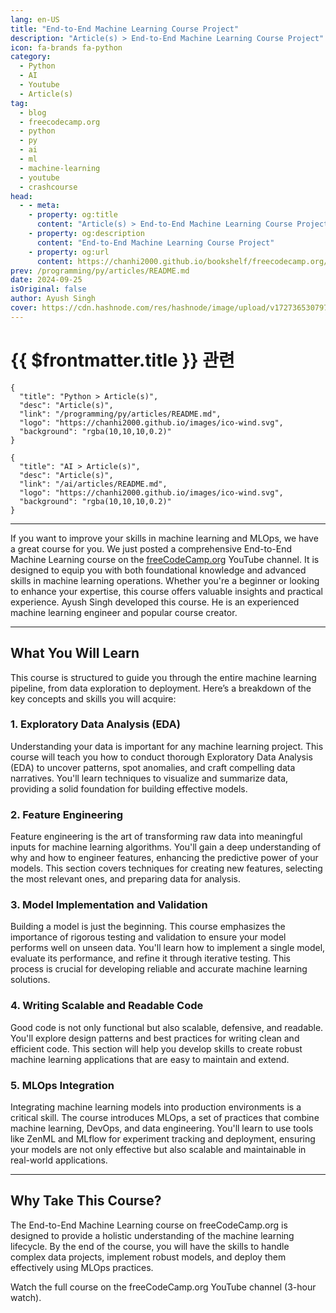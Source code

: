 ```yaml
---
lang: en-US
title: "End-to-End Machine Learning Course Project"
description: "Article(s) > End-to-End Machine Learning Course Project"
icon: fa-brands fa-python
category: 
  - Python
  - AI
  - Youtube
  - Article(s)
tag: 
  - blog
  - freecodecamp.org
  - python
  - py
  - ai
  - ml
  - machine-learning
  - youtube
  - crashcourse
head:
  - - meta:
    - property: og:title
      content: "Article(s) > End-to-End Machine Learning Course Project"
    - property: og:description
      content: "End-to-End Machine Learning Course Project"
    - property: og:url
      content: https://chanhi2000.github.io/bookshelf/freecodecamp.org/end-to-end-machine-learning-course-project.html
prev: /programming/py/articles/README.md
date: 2024-09-25
isOriginal: false
author: Ayush Singh
cover: https://cdn.hashnode.com/res/hashnode/image/upload/v1727365307979/f9db317b-7a72-40e8-a805-6515692e6b1c.jpeg
---
```


# {{ $frontmatter.title }} 관련

```component VPCard
{
  "title": "Python > Article(s)",
  "desc": "Article(s)",
  "link": "/programming/py/articles/README.md",
  "logo": "https://chanhi2000.github.io/images/ico-wind.svg",
  "background": "rgba(10,10,10,0.2)"
}
```

```component VPCard
{
  "title": "AI > Article(s)",
  "desc": "Article(s)",
  "link": "/ai/articles/README.md",
  "logo": "https://chanhi2000.github.io/images/ico-wind.svg",
  "background": "rgba(10,10,10,0.2)"
}
```

---

<SiteInfo
  name="End-to-End Machine Learning Course Project"
  desc="If you want to improve your skills in machine learning and MLOps, we have a great course for you. We just posted a comprehensive End-to-End Machine Learning course on the freeCodeCamp.org YouTube channel. It is designed to equip you with both foundat..."
  url="https://freecodecamp.org/news/end-to-end-machine-learning-course-project/"
  logo="https://cdn.freecodecamp.org/universal/favicons/favicon.ico"
  preview="https://cdn.hashnode.com/res/hashnode/image/upload/v1727365307979/f9db317b-7a72-40e8-a805-6515692e6b1c.jpeg"/>

If you want to improve your skills in machine learning and MLOps, we have a great course for you. We just posted a comprehensive End-to-End Machine Learning course on the [<FontIcon icon="fa-brands fa-free-code-camp"/>freeCodeCamp.org](http://freeCodeCamp.org) YouTube channel. It is designed to equip you with both foundational knowledge and advanced skills in machine learning operations. Whether you're a beginner or looking to enhance your expertise, this course offers valuable insights and practical experience. Ayush Singh developed this course. He is an experienced machine learning engineer and popular course creator.

---

## What You Will Learn

This course is structured to guide you through the entire machine learning pipeline, from data exploration to deployment. Here’s a breakdown of the key concepts and skills you will acquire:

### 1. Exploratory Data Analysis (EDA)

Understanding your data is important for any machine learning project. This course will teach you how to conduct thorough Exploratory Data Analysis (EDA) to uncover patterns, spot anomalies, and craft compelling data narratives. You'll learn techniques to visualize and summarize data, providing a solid foundation for building effective models.

### 2. Feature Engineering

Feature engineering is the art of transforming raw data into meaningful inputs for machine learning algorithms. You'll gain a deep understanding of why and how to engineer features, enhancing the predictive power of your models. This section covers techniques for creating new features, selecting the most relevant ones, and preparing data for analysis.

### 3. Model Implementation and Validation

Building a model is just the beginning. This course emphasizes the importance of rigorous testing and validation to ensure your model performs well on unseen data. You'll learn how to implement a single model, evaluate its performance, and refine it through iterative testing. This process is crucial for developing reliable and accurate machine learning solutions.

### 4. Writing Scalable and Readable Code

Good code is not only functional but also scalable, defensive, and readable. You'll explore design patterns and best practices for writing clean and efficient code. This section will help you develop skills to create robust machine learning applications that are easy to maintain and extend.

### 5. MLOps Integration

Integrating machine learning models into production environments is a critical skill. The course introduces MLOps, a set of practices that combine machine learning, DevOps, and data engineering. You'll learn to use tools like ZenML and MLflow for experiment tracking and deployment, ensuring your models are not only effective but also scalable and maintainable in real-world applications.

---

## Why Take This Course?

The End-to-End Machine Learning course on freeCodeCamp.org is designed to provide a holistic understanding of the machine learning lifecycle. By the end of the course, you will have the skills to handle complex data projects, implement robust models, and deploy them effectively using MLOps practices.

Watch the full course on the freeCodeCamp.org YouTube channel (3-hour watch).

<VidStack src="youtube/o6vbe5G7xNo" />


